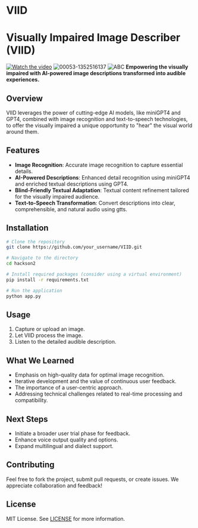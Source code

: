 # VIID
# Visually Impaired Image Describer (VIID)
[![Watch the video](https://img.youtube.com/vi/jIUM1gAFtIQ/0.jpg)](https://youtu.be/jIUM1gAFtIQ)
![00053-1352516137](https://github.com/5418XR/VIID/assets/72371666/6dce6ddb-9517-4221-9e33-3a48141153b7)
![ABC](https://github.com/5418XR/ABC/assets/72371666/1cce9d2c-5b21-4f2d-9678-942a4f409131)
**Empowering the visually impaired with AI-powered image descriptions transformed into audible experiences.**

## Overview

VIID leverages the power of cutting-edge AI models, like miniGPT4 and GPT4, combined with image recognition and text-to-speech technologies, to offer the visually impaired a unique opportunity to "hear" the visual world around them.


## Features

- **Image Recognition**: Accurate image recognition to capture essential details.
- **AI-Powered Descriptions**: Enhanced detail recognition using miniGPT4 and enriched textual descriptions using GPT4.
- **Blind-Friendly Textual Adaptation**: Textual content refinement tailored for the visually impaired audience.
- **Text-to-Speech Transformation**: Convert descriptions into clear, comprehensible, and natural audio using gtts.

## Installation

```bash
# Clone the repository
git clone https://github.com/your_username/VIID.git

# Navigate to the directory
cd hackson2

# Install required packages (consider using a virtual environment)
pip install -r requirements.txt

# Run the application
python app.py
```
## Usage

1. Capture or upload an image.
2. Let VIID process the image.
3. Listen to the detailed audible description.

## What We Learned

- Emphasis on high-quality data for optimal image recognition.
- Iterative development and the value of continuous user feedback.
- The importance of a user-centric approach.
- Addressing technical challenges related to real-time processing and compatibility.


## Next Steps

- Initiate a broader user trial phase for feedback.
- Enhance voice output quality and options.
- Expand multilingual and dialect support.


## Contributing

Feel free to fork the project, submit pull requests, or create issues. We appreciate collaboration and feedback!

## License

MIT License. See [LICENSE](LICENSE) for more information.
